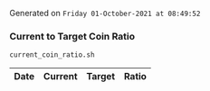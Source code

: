 Generated on `Friday 01-October-2021 at 08:49:52`

### Current to Target Coin Ratio
`current_coin_ratio.sh`

Date|Current|Target|Ratio
---|---|---|---
